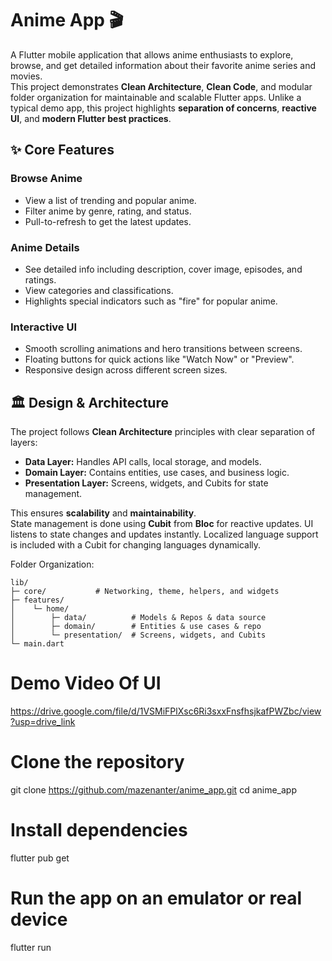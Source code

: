 # Anime App 🎬

A Flutter mobile application that allows anime enthusiasts to explore, browse, and get detailed information about their favorite anime series and movies.  
This project demonstrates **Clean Architecture**, **Clean Code**, and modular folder organization for maintainable and scalable Flutter apps. Unlike a typical demo app, this project highlights **separation of concerns**, **reactive UI**, and **modern Flutter best practices**.

## ✨ Core Features

### Browse Anime
- View a list of trending and popular anime.
- Filter anime by genre, rating, and status.
- Pull-to-refresh to get the latest updates.

### Anime Details
- See detailed info including description, cover image, episodes, and ratings.
- View categories and classifications.
- Highlights special indicators such as "fire" for popular anime.

### Interactive UI
- Smooth scrolling animations and hero transitions between screens.
- Floating buttons for quick actions like "Watch Now" or "Preview".
- Responsive design across different screen sizes.

## 🏛 Design & Architecture

The project follows **Clean Architecture** principles with clear separation of layers:

- **Data Layer:** Handles API calls, local storage, and models.
- **Domain Layer:** Contains entities, use cases, and business logic.
- **Presentation Layer:** Screens, widgets, and Cubits for state management.

This ensures **scalability** and **maintainability**.  
State management is done using **Cubit** from **Bloc** for reactive updates. UI listens to state changes and updates instantly. Localized language support is included with a Cubit for changing languages dynamically.

Folder Organization:

```text
lib/
├─ core/           # Networking, theme, helpers, and widgets
├─ features/
│    └─ home/
│        ├─ data/          # Models & Repos & data source
│        ├─ domain/        # Entities & use cases & repo
│        └─ presentation/  # Screens, widgets, and Cubits
└─ main.dart
```
# Demo Video Of UI
https://drive.google.com/file/d/1VSMiFPlXsc6Ri3sxxFnsfhsjkafPWZbc/view?usp=drive_link

# Clone the repository
git clone https://github.com/mazenanter/anime_app.git
cd anime_app

# Install dependencies
flutter pub get

# Run the app on an emulator or real device
flutter run
